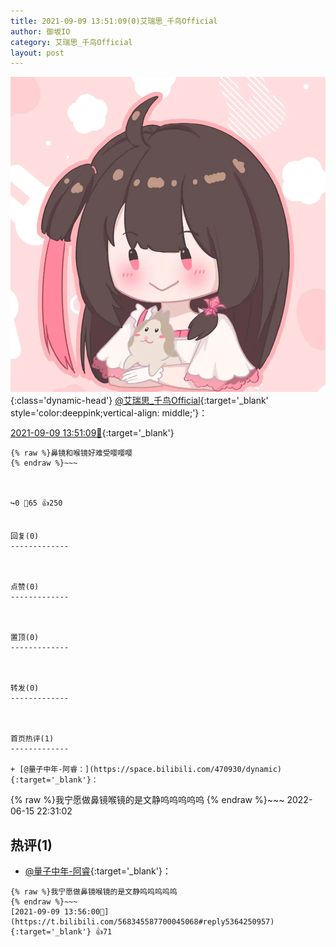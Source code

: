 ```yaml
---
title: 2021-09-09 13:51:09(0)艾瑞思_千鸟Official
author: 御坂IO
category: 艾瑞思_千鸟Official
layout: post
---
```


![img](/images/7e08840c56f251de28bdf766b647bd5fe9a5d50a.jpg){:class='dynamic-head'}
[@艾瑞思_千鸟Official](https://space.bilibili.com/1090010845/dynamic){:target='_blank' style='color:deeppink;vertical-align: middle;'}：

[2021-09-09 13:51:09🔗](https://t.bilibili.com/568345587700045068){:target='_blank'}

~~~
{% raw %}鼻镜和喉镜好难受嘤嘤嘤
{% endraw %}~~~



↪️0 💬65 👍250


回复(0)
-------------



点赞(0)
-------------



置顶(0)
-------------



转发(0)
-------------



首页热评(1)
-------------

+ [@量子中年-阿睿：](https://space.bilibili.com/470930/dynamic){:target='_blank'}：
~~~
{% raw %}我宁愿做鼻镜喉镜的是文静呜呜呜呜呜
{% endraw %}~~~
2022-06-15 22:31:02


热评(1)
-------------

+ [@量子中年-阿睿](https://space.bilibili.com/470930/dynamic){:target='_blank'}：
~~~
{% raw %}我宁愿做鼻镜喉镜的是文静呜呜呜呜呜
{% endraw %}~~~
[2021-09-09 13:56:00🔗](https://t.bilibili.com/568345587700045068#reply5364250957){:target='_blank'} 👍71


